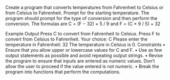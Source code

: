 Create a program that converts temperatures from Fahrenheit to Celsius or from Celsius to Fahrenheit. 
Prompt for the starting temperature. 
The program should prompt for the type of conversion and then perform the conversion.
The formulas are
C = (F − 32) × 5 / 9
and
F = (C × 9 / 5) + 32

Example Output
Press C to convert from Fahrenheit to Celsius.
Press F to convert from Celsius to Fahrenheit.
Your choice: C
Please enter the temperature in Fahrenheit: 32
The temperature in Celsius is 0.
Constraints
• Ensure that you allow upper or lowercase values for C and F.
• Use as few output statements as possible and avoid repeating output strings.
• Revise the program to ensure that inputs are entered as numeric values. 
Don’t allow the user to proceed if the value entered is not numeric.
• Break the program into functions that perform the computations.